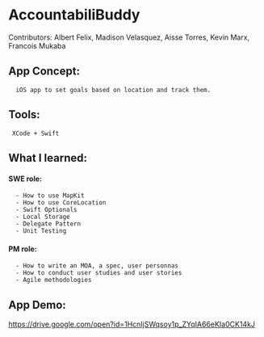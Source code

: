 # AccountabiliBuddy

Contributors: Albert Felix, Madison Velasquez, Aisse Torres, Kevin Marx, Francois Mukaba

## App Concept: 

      iOS app to set goals based on location and track them.

## Tools: 
     
     XCode + Swift

## What I learned: 
    
 #### SWE role:
      - How to use MapKit
      - How to use CoreLocation
      - Swift Optionals
      - Local Storage
      - Delegate Pattern
      - Unit Testing
      
 #### PM role:   
      - How to write an MOA, a spec, user personnas
      - How to conduct user studies and user stories
      - Agile methodologies
     
      
## App Demo:
https://drive.google.com/open?id=1HcnIjSWqsoy1p_ZYqIA66eKIa0CK14kJ

